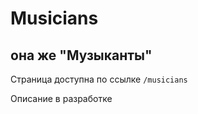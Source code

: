 # Musicians

## она же "Музыканты"

Страница доступна по ссылке `/musicians`

Описание в разработке
